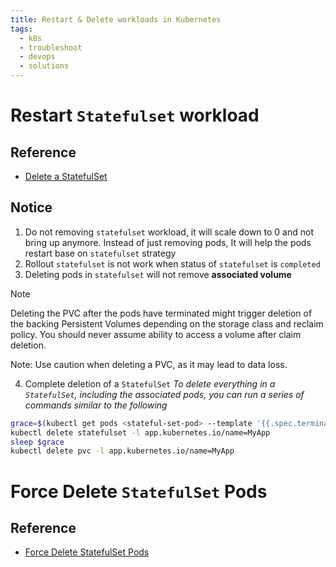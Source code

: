 ```yaml
---
title: Restart & Delete workloads in Kubernetes
tags:
  - k8s
  - troubleshoot
  - devops
  - solutions
---
```

# Restart `Statefulset` workload

## Reference
- [Delete a StatefulSet](https://kubernetes.io/docs/tasks/run-application/delete-stateful-set/)
## Notice
1. Do not removing `statefulset` workload, it will scale down to 0 and not bring up anymore. Instead of just removing pods, It will help the pods restart base on `statefulset` strategy
2. Rollout `statefulset` is not work when status of `statefulset` is `completed`
3. Deleting pods in `statefulset` will not remove **associated volume**

>[!note]
> Deleting the PVC after the pods have terminated might trigger deletion of the backing Persistent Volumes depending on the storage class and reclaim policy. You should never assume ability to access a volume after claim deletion.
> 
> Note: Use caution when deleting a PVC, as it may lead to data loss.

 4. Complete deletion of a `StatefulSet`
 *To delete everything in a `StatefulSet`, including the associated pods, you can run a series of commands similar to the following*
 
```bash
grace=$(kubectl get pods <stateful-set-pod> --template '{{.spec.terminationGracePeriodSeconds}}')
kubectl delete statefulset -l app.kubernetes.io/name=MyApp
sleep $grace
kubectl delete pvc -l app.kubernetes.io/name=MyApp
```

# Force Delete `StatefulSet` Pods
## Reference
- [Force Delete StatefulSet Pods](https://kubernetes.io/docs/tasks/run-application/force-delete-stateful-set-pod/)